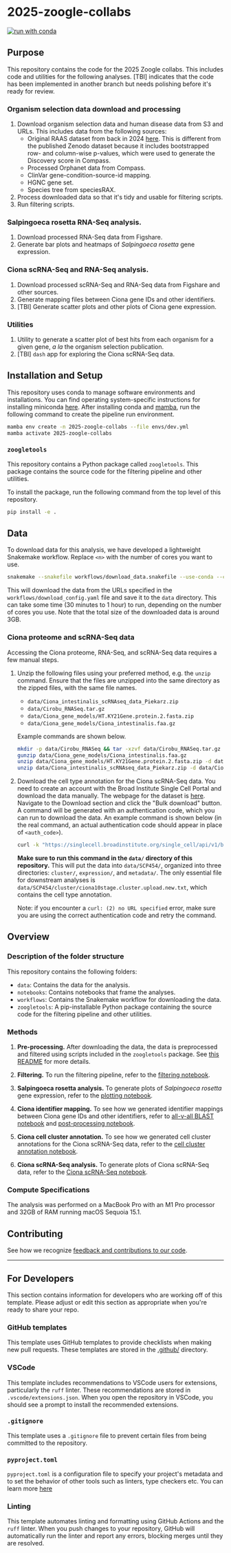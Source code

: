 # 2025-zoogle-collabs

[![run with conda](https://img.shields.io/badge/run%20with-conda-3EB049?labelColor=000000&logo=anaconda)](https://docs.conda.io/projects/miniconda/en/latest/)

## Purpose

This repository contains the code for the 2025 Zoogle collabs. This includes code and utilities for the following analyses.
[TBI] indicates that the code has been implemented in another branch but needs polishing before it's ready for review.

### Organism selection data download and processing

1. Download organism selection data and human disease data from S3 and URLs. This includes data from the following sources:
    - Original RAAS dataset from back in 2024 [here](https://github.com/Arcadia-Science/raas-organism-prioritization). This is different from the published Zenodo dataset because it includes bootstrapped row- and column-wise p-values, which were used to generate the Discovery score in Compass.
    - Processed Orphanet data from Compass.
    - ClinVar gene-condition-source-id mapping.
    - HGNC gene set.
    - Species tree from speciesRAX.
1. Process downloaded data so that it's tidy and usable for filtering scripts.
1. Run filtering scripts.

### Salpingoeca rosetta RNA-Seq analysis.

1. Download processed RNA-Seq data from Figshare.
1. Generate bar plots and heatmaps of *Salpingoeca rosetta* gene expression.

### Ciona scRNA-Seq and RNA-Seq analysis.

1. Download processed scRNA-Seq and RNA-Seq data from Figshare and other sources.
1. Generate mapping files between Ciona gene IDs and other identifiers.
2. [TBI] Generate scatter plots and other plots of Ciona gene expression.

### Utilities

1. Utility to generate a scatter plot of best hits from each organism for a given gene, *a la* the organism selection publication.
1. [TBI] `dash` app for exploring the Ciona scRNA-Seq data.

## Installation and Setup

This repository uses conda to manage software environments and installations. You can find operating system-specific instructions for installing miniconda [here](https://docs.conda.io/projects/miniconda/en/latest/). After installing conda and [mamba](https://mamba.readthedocs.io/en/latest/), run the following command to create the pipeline run environment.

```bash
mamba env create -n 2025-zoogle-collabs --file envs/dev.yml
mamba activate 2025-zoogle-collabs
```

### `zoogletools`

This repository contains a Python package called `zoogletools`. This package contains the source code for the filtering pipeline and other utilities.

To install the package, run the following command from the top level of this repository.

```bash
pip install -e .
```

## Data

To download data for this analysis, we have developed a lightweight Snakemake workflow. Replace `<n>` with the number of cores you want to use.

```bash
snakemake --snakefile workflows/download_data.snakefile --use-conda --cores <n>
```

This will download the data from the URLs specified in the `workflows/download_config.yaml` file and save it to the `data` directory. This can take some time (30 minutes to 1 hour) to run, depending on the number of cores you use. Note that the total size of the downloaded data is around 3GB.

### Ciona proteome and scRNA-Seq data

Accessing the Ciona proteome, RNA-Seq, and scRNA-Seq data requires a few manual steps.

1. Unzip the following files using your preferred method, e.g. the `unzip` command. Ensure that the files are unzipped into the same directory as the zipped files, with the same file names.
   - `data/Ciona_intestinalis_scRNAseq_data_Piekarz.zip`
   - `data/Cirobu_RNASeq.tar.gz`
   - `data/Ciona_gene_models/HT.KY21Gene.protein.2.fasta.zip`
   - `data/Ciona_gene_models/Ciona_intestinalis.faa.gz`

    Example commands are shown below.
    ```bash
    mkdir -p data/Cirobu_RNASeq && tar -xzvf data/Cirobu_RNASeq.tar.gz -C data/Cirobu_RNASeq
    gunzip data/Ciona_gene_models/Ciona_intestinalis.faa.gz
    unzip data/Ciona_gene_models/HT.KY21Gene.protein.2.fasta.zip -d data/Ciona_gene_models/HT.KY21Gene.protein.2.fasta
    unzip data/Ciona_intestinalis_scRNAseq_data_Piekarz.zip -d data/Ciona_intestinalis_scRNAseq_data_Piekarz
    ```

2. Download the cell type annotation for the Ciona scRNA-Seq data. You need to create an account with the Broad Institute Single Cell Portal and download the data manually. The webpage for the dataset is [here](https://singlecell.broadinstitute.org/single_cell/study/SCP454/comprehensive-single-cell-transcriptome-lineages-of-a-proto-vertebrate). Navigate to the Download section and click the "Bulk download" button. A command will be generated with an authentication code, which you can run to download the data. An example command is shown below (in the real command, an actual authentication code should appear in place of `<auth_code>`).

    ```bash
    curl -k "https://singlecell.broadinstitute.org/single_cell/api/v1/bulk_download/generate_curl_config?accessions=SCP454&auth_code=<auth_code>&directory=all&context=study"  -o cfg.txt; curl -K cfg.txt && rm cfg.txt
    ```

    __Make sure to run this command in the `data/` directory of this repository.__ This will put the data into `data/SCP454/`, organized into three directories: `cluster/`, `expression/`, and `metadata/`. The only essential file for downstream analyses is `data/SCP454/cluster/ciona10stage.cluster.upload.new.txt`, which contains the cell type annotation.

    Note: if you encounter a `curl: (2) no URL specified` error, make sure you are using the correct authentication code and retry the command.

## Overview

### Description of the folder structure

This repository contains the following folders:
- `data`: Contains the data for the analysis.
- `notebooks`: Contains notebooks that frame the analyses.
- `workflows`: Contains the Snakemake workflow for downloading the data.
- `zoogletools`: A pip-installable Python package containing the source code for the filtering pipeline and other utilities.


### Methods

1. **Pre-processing.** After downloading the data, the data is preprocessed and filtered using scripts included in the `zoogletools` package. See [this README](zoogletools/data_processing/README.md) for more details.

1. **Filtering.** To run the filtering pipeline, refer to the [filtering notebook](notebooks/1_filtering.ipynb).

1. **Salpingoeca rosetta analysis.** To generate plots of *Salpingoeca rosetta* gene expression, refer to the [plotting notebook](notebooks/Salpingoeca-rosetta/2_salpingoeca-rosetta-expression.ipynb).

1. **Ciona identifier mapping.** To see how we generated identifier mappings between Ciona gene IDs and other identifiers, refer to [all-v-all BLAST notebook](notebooks/Ciona-intestinalis/3_ciona-all-v-all-blast.ipynb) and [post-processing notebook](notebooks/Ciona-intestinalis/4_ciona-blast-processing.ipynb).

1. **Ciona cell cluster annotation.** To see how we generated cell cluster annotations for the Ciona scRNA-Seq data, refer to the [cell cluster annotation notebook](notebooks/Ciona-intestinalis/5_ciona-cell-cluster-annotation.ipynb).

1. **Ciona scRNA-Seq analysis.** To generate plots of Ciona scRNA-Seq data, refer to the [Ciona scRNA-Seq notebook](notebooks/Ciona-intestinalis/6_ciona-scrnaseq-expression.ipynb).

### Compute Specifications

The analysis was performed on a MacBook Pro with an M1 Pro processor and 32GB of RAM running macOS Sequoia 15.1.

## Contributing

See how we recognize [feedback and contributions to our code](https://github.com/Arcadia-Science/arcadia-software-handbook/blob/main/guides-and-standards/guide-credit-for-contributions.md).

---
## For Developers

This section contains information for developers who are working off of this template. Please adjust or edit this section as appropriate when you're ready to share your repo.

### GitHub templates

This template uses GitHub templates to provide checklists when making new pull requests. These templates are stored in the [.github/](./.github/) directory.

### VSCode

This template includes recommendations to VSCode users for extensions, particularly the `ruff` linter. These recommendations are stored in `.vscode/extensions.json`. When you open the repository in VSCode, you should see a prompt to install the recommended extensions.

### `.gitignore`

This template uses a `.gitignore` file to prevent certain files from being committed to the repository.

### `pyproject.toml`

`pyproject.toml` is a configuration file to specify your project's metadata and to set the behavior of other tools such as linters, type checkers etc. You can learn more [here](https://packaging.python.org/en/latest/guides/writing-pyproject-toml/)

### Linting

This template automates linting and formatting using GitHub Actions and the `ruff` linter. When you push changes to your repository, GitHub will automatically run the linter and report any errors, blocking merges until they are resolved.
